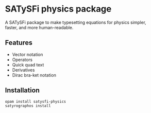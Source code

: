 # SATySFi physics package

A SATySFi package to make typesetting equations for physics simpler, faster, and more human-readable.

## Features

* Vector notation
* Operators
* Quick quad text
* Derivatives
* Dirac bra-ket notation

## Installation

```
opam install satysfi-physics
satyrographos install
```
